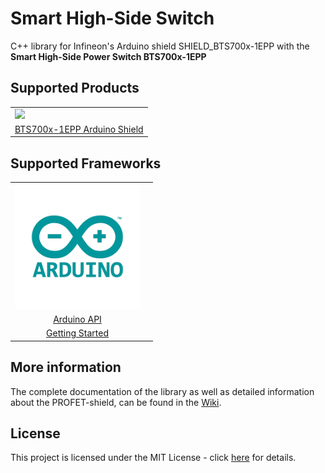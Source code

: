# Smart High-Side Switch
C++ library for Infineon's Arduino shield SHIELD_BTS700x-1EPP with the **Smart High-Side Power Switch BTS700x-1EPP**

## Supported Products
<table>
    <tr>
        <td><img src="docs/img/Profet+2.png" width="300"></td>
    </tr>
    <tr>
        <td style="test-align : center"><a href="https://github.com/Infineon/high-side-switch/wiki">BTS700x-1EPP Arduino Shield</a></td>
    </tr>
</table>

## Supported Frameworks
<table>
    <tr>
        <td><img src="img/../docs/img/arduino-logo.png" width="200"></td>
    </tr>
    <tr>
        <td style="text-align: center"><a href="https://github.com/Infineon/high-side-switch/wiki/Library-Details#api">Arduino API</a></td>
        <td></td>
    </tr>
    <tr>
        <td style="text-align: center"><a href="https://github.com/Infineon/high-side-switch/wiki/Getting-Started">Getting Started</a></td>
    </tr>
</table>

## More information
The complete documentation of the library as well as detailed information about the PROFET-shield, can be found in the [Wiki](https://github.com/Infineon/high-side-switch/wiki).

## License
This project is licensed under the MIT License - click [here](https://github.com/Infineon/high-side-switch/blob/master/LICENSE) for details.